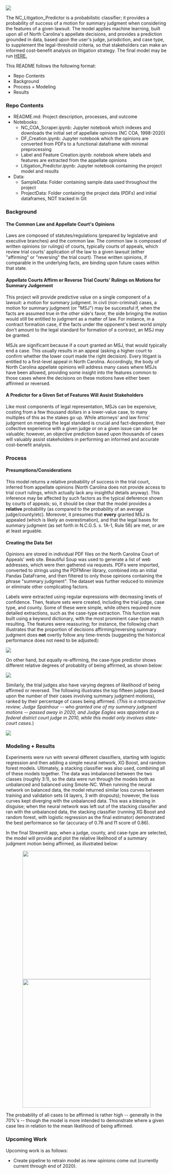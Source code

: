 <img align="center" src="https://github.com/jnels13/NC_Litigation_Predictor/blob/main/images/NC_Litigation_Banner.JPG" width="auto" height="auto">

The NC_Litigation_Predictor is a probabilistic classifier; it provides a probability of success of a motion for summary judgment when considering the features of a given lawsuit. The model applies machine learning, built upon all of North Carolina's appellate decisions, and provides a prediction grounded in data, based upon the user's judge, jurisdiction, and case type, to supplement the legal-threshold criteria, so that stakeholders can make an informed cost-benefit analysis on litigation strategy. The final model may be run <a href="https://share.streamlit.io/jnels13/nc_litigation_predictor/main/litigation_predictor_streamlit.py" target="_blank">HERE.</a>

This README follows the following format: 
<ul>
    <li> Repo Contents
    <li> Background
    <li> Process + Modeling
    <li> Results
</ul>

### Repo Contents
<ul>
    <li> README.md: Project description, processes, and outcome
    <li> Notebooks:
    <ul>
        <li> NC_COA_Scraper.ipynb: Jupyter notebook which indexes and downloads the initial set of appellate opinions (NC COA, 1998-2020)
        <li> DF_Creation.ipynb: Jupyter notebook which the opinions are converted from PDFs to a functional dataframe with minimal preprocessing
        <li> Label and Feature Creation.ipynb: notebook where labels and features are extracted from the appellate opinions
        <li> Litigation_Predictor.ipynb: Jupyter notebook containing the project model and results
    </ul>
    <li> Data:
    <ul>
        <li> SampleData: Folder containing sample data used throughout the project
        <li> ProjectData: Folder containing the project data (PDFs) and initial dataframes, NOT tracked in Git  
    </ul>
</ul>

### Background

#### The Common Law and Appellate Court's Opinions

Laws are composed of statutes/regulations (prepared by legislative and executive branches) and the common law. The common law is composed of written opinions (or rulings) of courts, typically courts of appeals, which review trial courts' application of the law to a given lawsuit (either "affirming" or "reversing" the trial court). These written opinions, if comparable in the underlying facts, are binding upon future cases within that state. 

#### Appellate Courts Affirm or Reverse Trial Courts' Rulings on Motions for Summary Judgement

This project will provide predictive value on a single component of a lawsuit: a motion for summary judgment. In civil (non-criminal) cases, a motion for summary judgment (or "MSJ") may be successful if, when the facts are assumed true in the other side's favor, the side bringing the motion would still be entitled to judgment as a matter of law. For instance, in a contract formation case, if the facts under the opponent's best world simply don't amount to the legal standard for formation of a contract, an MSJ may be granted. 

MSJs are significant because if a court granted an MSJ, that would typically end a case. This usually results in an appeal (asking a higher court to confirm whether the lower court made the right decision). Every litigant is entitled to a first-level appeal in North Carolina. Accordingly, the body of North Carolina appellate opinions will address many cases where MSJs have been allowed, providing some insight into the features common to those cases where the decisions on these motions have either been affirmed or reversed.

#### A Predictor for a Given Set of Features Will Assist Stakeholders 

Like most components of legal representation, MSJs can be expensive, costing from a few thousand dollars in a lower-value case, to many multiples of this as the stakes go up. While attorneys' and law firms' judgment on meeting the legal standard is crucial and fact-dependent, their collective experience with a given judge or on a given issue can also be valuable; however, an objective prediction based upon thousands of cases will valuably assist stakeholders in performing an informed and accurate cost-benefit analysis. 

### Process

#### Presumptions/Considerations

This model returns a relative probability of success in the trial court, inferred from appellate opinions (North Carolina does not provide access to trial court rulings, which actually lack any insightful details anyway). This inference may be affected by such factors as the typical deference shown by courts of appeals; so, it should be clear that the model provides a __relative__ probability (as compared to the probability of an average judge/county/etc). Moreover, it presumes that __every__ granted MSJ is appealed (which is likely an overestimation), and that the legal bases for summary judgment (as set forth in N.C.G.S. s. 1A-1, Rule 56) are met, or are at least arguable.  

#### Creating the Data Set

Opinions are stored in individual PDF files on the North Carolina Court of Appeals' web site. Beautiful Soup was used to generate a list of web addresses, which were then gathered via requests. PDFs were imported, converted to strings using the PDFMiner library, combined into an initial Pandas DataFrame, and then filtered to only those opinions containing the phrase "summary judgment". The dataset was further reduced to minimize or eliminate other complicating factors. 

Labels were extracted using regular expressions with decreasing levels of confidence. Then, feature sets were created, including the trial judge, case type, and county. Some of these were simple, while others required more detailed extractions, such as the case-type extraction. This function was built using a keyword dictionary, with the most prominent case-type match resulting. The features were reassuring; for instance, the following chart illustrates that the proportion of decisions affirming/reversing summary judgment does **not** overtly follow any time-trends (suggesting the historical performance does not need to be adjusted):

<img src="https://github.com/jnels13/NC_Litigation_Predictor/blob/main/images/motions_by_year.png">

On other hand, but equally re-affirming, the case-type predictor shows different relative degrees of probablity of being affirmed, as shown below:

<img align="center" src="https://github.com/jnels13/NC_Litigation_Predictor/blob/main/images/motions_by_case_type.png">

Similarly, the trial judges also have varying degrees of likelihood of being affirmed or reversed. The following illustrates the top fifteen judges (based upon the number of their cases involving summary judgment motions), ranked by their percentage of cases being affirmed.  (_This is a retrospective review; Judge Spainhour -- who granted one of my summary judgment motions -- passed away in 2020, and Judge Eagles was appointed as a federal district court judge in 2010, while this model only involves state-court cases._)  

<img align="center" src="https://github.com/jnels13/NC_Litigation_Predictor/blob/main/images/top_ten_judges.png">

### Modeling + Results

Experiments were run with several different classifiers, starting with logistic regression and then adding a simple neural network, XG Boost, and random forest models. Ultimately, a stacking classifier was also used, combining all of these models together. The data was imbalanced between the two classes (roughly 3:1), so the data were run through the models both as unbalanced and balanced using Smote-NC. When running the neural network on balanced data, the model returned similar loss curves between training and validation sets (4 layers, 3 with dropouts); however, the loss curves kept diverging with the unbalanced data.  This was a blessing in disguise; when the neural network was left out of the stacking classifier and ran with the unbalanced data, the stacking classifier (running XG Boost and random forest, with logistic regression as the final estimator) demonstrated the best performance so far (accuracy of 0.76 and f1 score of 0.86).  

In the final Streamlit app, when a judge, county, and case-type are selected, the model will provide and plot the relative likelihood of a summary judgment motion being affirmed, as illustrated below:
<p  align="center" >
<img src="https://github.com/jnels13/NC_Litigation_Predictor/blob/main/images/Streamlit_Selection.jpg?raw=true" width=400>
<img src="https://github.com/jnels13/NC_Litigation_Predictor/blob/main/images/Streamlit_Predict.jpg?raw=true" width=400>
</p>
The probability of all cases to be affirmed is rather high -- generally in the 70%'s -- though the model is more intended to demonstrate where a given case lies in relation to the mean likelihood of being affirmed.

### Upcoming Work

Upcoming work is as follows: <ul>
    <li> Create pipeline to retrain model as new opinions come out (currently current through end of 2020).
</ul>
